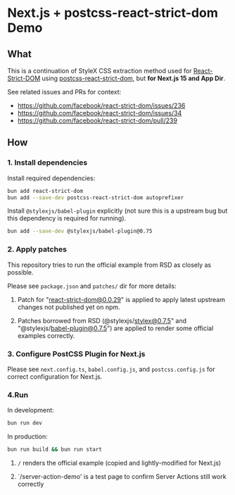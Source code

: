 # Next.js + postcss-react-strict-dom Demo

## What

This is a continuation of StyleX CSS extraction method used for [React-Strict-DOM](https://github.com/facebook/react-strict-dom) using [postcss-react-strict-dom](https://github.com/javascripter/postcss-react-strict-dom), but **for Next.js 15 and App Dir**.

See related issues and PRs for context:

- https://github.com/facebook/react-strict-dom/issues/236
- https://github.com/facebook/react-strict-dom/issues/34
- https://github.com/facebook/react-strict-dom/pull/239

## How

### 1. Install dependencies

Install required dependencies:

```bash
bun add react-strict-dom
bun add --save-dev postcss-react-strict-dom autoprefixer
```

Install `@stylexjs/babel-plugin` explicitly (not sure this is a upstream bug but this dependency is required for running).

```bash
bun add --save-dev @stylexjs/babel-plugin@0.75
```

### 2. Apply patches

This repository tries to run the official example from RSD as closely as possible.

Please see `package.json` and `patches/` dir for more details:

1. Patch for "react-strict-dom@0.0.29" is applied to apply latest upstream changes not published yet on npm.

1. Patches borrowed from RSD (@stylexjs/stylex@0.7.5" and "@stylexjs/babel-plugin@0.7.5") are applied to render some official examples correctly.

### 3. Configure PostCSS Plugin for Next.js

Please see `next.config.ts`, `babel.config.js`, and `postcss.config.js` for correct configuration for Next.js.

### 4.Run

In development:

```bash
bun run dev
```

In production:

```bash
bun run build && bun run start
```

1. `/` renders the official example (copied and lightly-modified for Next.js)

2. `/server-action-demo' is a test page to confirm Server Actions still work correctly
